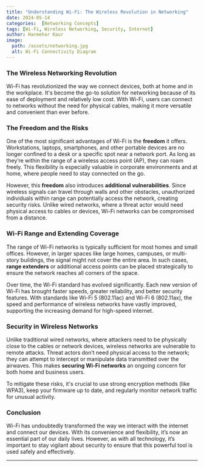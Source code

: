 ```yaml
---
title: "Understanding Wi-Fi: The Wireless Revolution in Networking"
date: 2024-05-14
categories:  [Networking Concepts]
tags: [Wi-Fi, Wireless Networking, Security, Internet]
author: Harmehar Kaur
image:
  path: /assets/networking.jpg
  alt: Wi-Fi Connectivity Diagram
---
```


### The Wireless Networking Revolution

Wi-Fi has revolutionized the way we connect devices, both at home and in the workplace. It's become the go-to solution for networking because of its ease of deployment and relatively low cost. With Wi-Fi, users can connect to networks without the need for physical cables, making it more versatile and convenient than ever before.

### The Freedom and the Risks

One of the most significant advantages of Wi-Fi is the **freedom** it offers. Workstations, laptops, smartphones, and other portable devices are no longer confined to a desk or a specific spot near a network port. As long as they’re within the range of a wireless access point (AP), they can roam freely. This flexibility is especially valuable in corporate environments and at home, where people need to stay connected on the go.

However, this **freedom** also introduces **additional vulnerabilities**. Since wireless signals can travel through walls and other obstacles, unauthorized individuals within range can potentially access the network, creating security risks. Unlike wired networks, where a threat actor would need physical access to cables or devices, Wi-Fi networks can be compromised from a distance.

### Wi-Fi Range and Extending Coverage

The range of Wi-Fi networks is typically sufficient for most homes and small offices. However, in larger spaces like large homes, campuses, or multi-story buildings, the signal might not cover the entire area. In such cases, **range extenders** or additional access points can be placed strategically to ensure the network reaches all corners of the space.

Over time, the Wi-Fi standard has evolved significantly. Each new version of Wi-Fi has brought faster speeds, greater reliability, and better security features. With standards like Wi-Fi 5 (802.11ac) and Wi-Fi 6 (802.11ax), the speed and performance of wireless networks have vastly improved, supporting the increasing demand for high-speed internet.

### Security in Wireless Networks

Unlike traditional wired networks, where attackers need to be physically close to the cables or network devices, wireless networks are vulnerable to remote attacks. Threat actors don’t need physical access to the network; they can attempt to intercept or manipulate data transmitted over the airwaves. This makes **securing Wi-Fi networks** an ongoing concern for both home and business users.

To mitigate these risks, it's crucial to use strong encryption methods (like WPA3), keep your firmware up to date, and regularly monitor network traffic for unusual activity.

### Conclusion

Wi-Fi has undoubtedly transformed the way we interact with the internet and connect our devices. With its convenience and flexibility, it’s now an essential part of our daily lives. However, as with all technology, it’s important to stay vigilant about security to ensure that this powerful tool is used safely and effectively.

---
